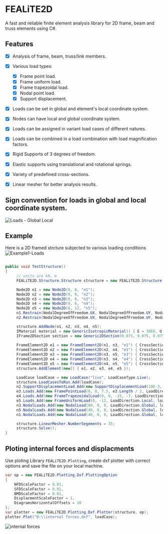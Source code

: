 # FEALiTE2D
A fast and reliable finite element analysis library for 2D frame, beam and truss elements using C#.


## Features
* [x] Analysis of frame, beam, truss/link members.
* [x] Various load types:
  * [x] Frame point load.
  * [x] Frame uniform load.
  * [x] Frame trapezoidal load.
  * [x] Nodal point load.
  * [x] Support displacement.
* [x] Loads can be set in global and element's local coordinate system.
* [x] Nodes can have local and global coordinate system.
* [x] Loads can be assigned in variant load cases of different natures.
* [x] Loads can be combined in a load combination with load magnification factors.
* [x] Rigid Supports of 3 degrees of freedom.
* [x] Elastic supports using translational and rotational springs.
* [x] Variety of predefined cross-sections.
* [x] Linear mesher for better analysis results.

 
## Sign convention for loads in global and local coordinate system.
![Loads - Global Local](https://user-images.githubusercontent.com/21183259/110838377-0d5ab900-82ab-11eb-838c-655865ae767b.png)


## Example
Here is a 2D framed strcture subjected to various loading conditions
![Example1-Loads](https://user-images.githubusercontent.com/21183259/110694187-fce60800-81f0-11eb-8c27-06d883906f06.png)

```C#

public void TestStructure()
{
     // units are kN, m
     FEALiTE2D.Structure.Structure structure = new FEALiTE2D.Structure.Structure();

     Node2D n1 = new Node2D(0, 0, "n1");
     Node2D n2 = new Node2D(9, 0, "n2");
     Node2D n3 = new Node2D(0, 6, "n3");
     Node2D n4 = new Node2D(9, 6, "n4");
     Node2D n5 = new Node2D(0, 12, "n5");
     n1.Restrain(NodalDegreeOfFreedom.UX, NodalDegreeOfFreedom.UY, NodalDegreeOfFreedom.RZ); //fully restrained
     n2.Restrain(NodalDegreeOfFreedom.UX, NodalDegreeOfFreedom.UY, NodalDegreeOfFreedom.RZ); //fully restrained

     structure.AddNode(n1, n2, n3, n4, n5);
     IMaterial material = new GenericIsotropicMaterial() { E = 30E6, U = 0.2, Label = "Steel", Alpha = 0.000012, Gama = 39885, MaterialType = MaterialType.Steel };
     IFrame2DSection section = new Generic2DSection(0.075, 0.075, 0.075, 0.000480, 0.000480, 0.000480 * 2, 0.1, 0.1, material);
    
     FrameElement2D e1 = new FrameElement2D(n1, n3, "e1") { CrossSection = section };
     FrameElement2D e2 = new FrameElement2D(n2, n4, "e2") { CrossSection = section };
     FrameElement2D e3 = new FrameElement2D(n3, n5, "e3") { CrossSection = section };
     FrameElement2D e4 = new FrameElement2D(n3, n4, "e4") { CrossSection = section };
     FrameElement2D e5 = new FrameElement2D(n4, n5, "e5") { CrossSection = section };
     structure.AddElement(new[] { e1, e2, e3, e4, e5 });

     LoadCase loadCase = new LoadCase("live", LoadCaseType.Live);
     structure.LoadCasesToRun.Add(loadCase);
     n2.SupportDisplacementLoad.Add(new SupportDisplacementLoad(10E-3, -5E-3, -2.5 * Math.PI / 180, loadCase));
     e3.Loads.Add(new FramePointLoad(0, 0, 7.5, e3.Length / 2, LoadDirection.Global, loadCase));
     e4.Loads.Add(new FrameTrapezoidalLoad(0, 0, -15, -7, LoadDirection.Global, loadCase, 0.9, 2.7));
     e5.Loads.Add(new FrameUniformLoad(0, -12, LoadDirection.Local, loadCase));
     n3.NodalLoads.Add(new NodalLoad(80, 0, 0, LoadDirection.Global, loadCase));
     n5.NodalLoads.Add(new NodalLoad(40, 0, 0, LoadDirection.Global, loadCase));
     n1.NodalLoads.Add(new NodalLoad(40, 0, 0, LoadDirection.Global, loadCase));

     structure.LinearMesher.NumberSegements = 35;
     structure.Solve();
}
```

## Ploting internal forces and displacments
Use ploting Library ```FEALiTE2D.Plotting```, create dxf plotter with correct options and save the file on your local machine.

 ```C#
 var op = new FEALiTE2D.Plotting.Dxf.PlottingOption 
 { 
     NFDScaleFactor = 0.01,
     SFDScaleFactor = 0.01,
     BMDScaleFactor = 0.01, 
     DisplacmentScaleFactor = 1,
     DiagramsHorizontalOffsets = 10 
 };
var plotter = new FEALiTE2D.Plotting.Dxf.Plotter(structure, op);
plotter.Plot("D:\\internal forces.dxf", loadCase);
```
![internal forces](https://user-images.githubusercontent.com/21183259/133887224-05bf37e7-9cd4-43e9-bde1-00a0f5eb48eb.png)
